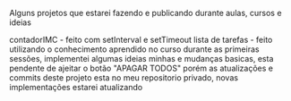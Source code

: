 Alguns projetos que estarei fazendo e publicando durante aulas, cursos e ideias

contadorIMC - feito com setInterval e setTimeout
lista de tarefas - feito utilizando o conhecimento aprendido no curso durante as primeiras sessões, implementei algumas ideias minhas e mudanças basicas, esta pendente de ajeitar o botão "APAGAR TODOS" porém as atualizações e commits deste projeto esta no meu repositorio privado, novas implementações estarei atualizando
